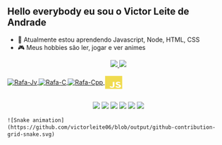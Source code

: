 ## Hello everybody eu sou o Victor Leite de Andrade

- 📖 Atualmente estou aprendendo Javascript, Node, HTML, CSS
- 🎮 Meus hobbies são ler, jogar e ver animes


<div align="center">
  <a href="https://github.com/victorleite06">
  <img height="180em" src="https://github-readme-stats.vercel.app/api?username=victorleite06&show_icons=true&theme=dracula&include_all_commits=true&count_private=true"/>
  <img height="180em" src="https://github-readme-stats.vercel.app/api/top-langs/?username=victorleite06&layout=compact&langs_count=7&theme=dracula"/>
</div>
  
  
  </div align="center">
<div style="display: inline_block"><br>
  <img align="center" alt="Rafa-Jv" height="30" width="40" src="https://cdn.jsdelivr.net/gh/devicons/devicon/icons/java/java-original.svg">
  <img align="center" alt="Rafa-C" height="30" width="40" src="https://cdn.jsdelivr.net/gh/devicons/devicon/icons/c/c-original.svg">
  <img align="center" alt="Rafa-Cpp" height="30" width="40" src="https://cdn.jsdelivr.net/gh/devicons/devicon/icons/cplusplus/cplusplus-original.svg">
  <img align="center" alt="Rafa-Js" height="30" width="40" src="https://raw.githubusercontent.com/devicons/devicon/master/icons/javascript/javascript-plain.svg">
</div>
</div>
  
  ##
  
  <div align="center"> 
  <a href="https://instagram.com/victor06062001" target="_blank"><img src="https://img.shields.io/badge/-Instagram-%23E4405F?style=for-the-badge&logo=instagram&logoColor=white" target="_blank"></a>
    <a href="https://www.facebook.com/victor.leite.696/" target="_blank"><img src="https://img.shields.io/badge/Facebook-1877F2?style=for-the-badge&logo=facebook&logoColor=white" target="_blank"></a>
  <a href="https://myanimelist.net/profile/victorLeite06" target="_blank"><img src="https://img.shields.io/badge/Myanimelist-2E51A2?style=for-the-badge&logo=myanimelist&logoColor=white" target="_blank"></a>
  <a href="https://steamcommunity.com/id/victorGO06/" target="_blank"><img src="https://img.shields.io/badge/Steam-000000?style=for-the-badge&logo=steam&logoColor=white" target="_blank"></a>
  <a href = "mailto:victor.leite2001@gmail.com"><img src="https://img.shields.io/badge/-Gmail-%23333?style=for-the-badge&logo=gmail&logoColor=white" target="_blank"></a>
  <a href="https://www.linkedin.com/in/victor-leite-de-andrade-5b7083192" target="_blank"><img src="https://img.shields.io/badge/-LinkedIn-%230077B5?style=for-the-badge&logo=linkedin&logoColor=white" target="_blank"></a> 
 
  </div>
  
    ![Snake animation](https://github.com/victorleite06/blob/output/github-contribution-grid-snake.svg)
